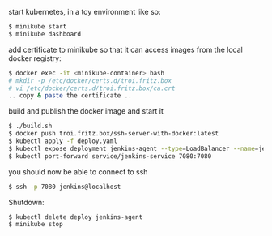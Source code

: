 start kubernetes, in a toy environment like so:

```bash
$ minikube start
$ minikube dashboard
```

add certificate to minikube so that it can access images from the local docker registry:

```bash
$ docker exec -it <minikube-container> bash
# mkdir -p /etc/docker/certs.d/troi.fritz.box
# vi /etc/docker/certs.d/troi.fritz.box/ca.crt
.. copy & paste the certificate ..
```

build and publish the docker image and start it

```bash
$ ./build.sh
$ docker push troi.fritz.box/ssh-server-with-docker:latest
$ kubectl apply -f deploy.yaml
$ kubectl expose deployment jenkins-agent --type=LoadBalancer --name=jenkins-service --port=7080
$ kubectl port-forward service/jenkins-service 7080:7080
```

you should now be able to connect to ssh
```bash
$ ssh -p 7080 jenkins@localhost
```


Shutdown:

```bash
$ kubectl delete deploy jenkins-agent
$ minikube stop
```
